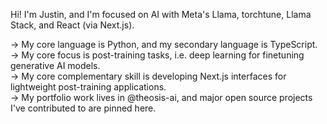 Hi! I'm Justin, and I'm focused on AI with Meta's Llama, torchtune, Llama Stack, and React (via Next.js). 

→ My core language is Python, and my secondary language is TypeScript. <br/>
→ My core focus is post-training tasks, i.e. deep learning for finetuning generative AI models. <br/>
→ My core complementary skill is developing Next.js interfaces for lightweight post-training applications. <br/>
→ My portfolio work lives in <a href="https://github.com/theosis-ai" style="text-decoration: none">@theosis-ai</a>, and major open source projects I've contributed to are pinned here. 
